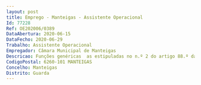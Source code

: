```yaml
--- 
layout: post
title: Emprego - Manteigas - Assistente Operacional
Id: 77228
Ref: OE202006/0389
DataAbertura: 2020-06-15
DataFecho: 2020-06-29
Trabalho: Assistente Operacional
Empregador: Câmara Municipal de Manteigas
Descricao: Funções genéricas  as estipuladas no n.º 2 do artigo 88.º da Lei n.º 35 2014, de 20 de junho, conjugado com o anexo I.Funções Específicas  Executa trabalhos de conservação dos pavimentos, assegura o ponto de escoamento de águas pluviais, limpa valetas, desobstrução de aquedutos, compõe bermas das estradas municipais, remove do pavimento a lama e imundices e outros serviços similares aos descritos.
CodigoPostal: 6260-101 MANTEIGAS
Concelho: Manteigas
Distrito: Guarda
--- 
```

